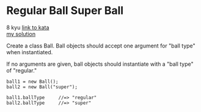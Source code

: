 # Regular Ball Super Ball
8 kyu
[link to kata](https://www.codewars.com/kata/53f0f358b9cb376eca001079/train/javascript)
<br>
[my solution](./kata.js)

Create a class Ball. Ball objects should accept one argument for "ball type" when instantiated.

If no arguments are given, ball objects should instantiate with a "ball type" of "regular."
```
ball1 = new Ball();
ball2 = new Ball("super");

ball1.ballType     //=> "regular"
ball2.ballType     //=> "super"
```